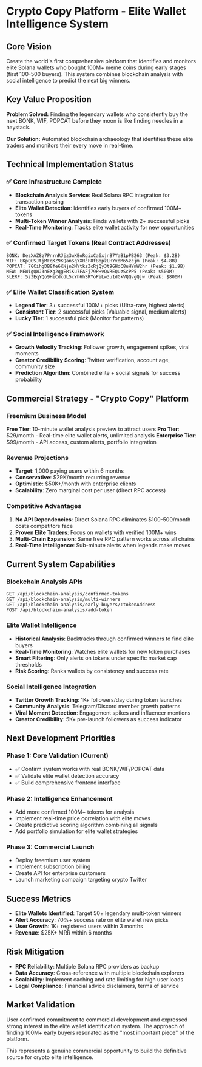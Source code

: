 # Crypto Copy Platform - Elite Wallet Intelligence System

## Core Vision
Create the world's first comprehensive platform that identifies and monitors elite Solana wallets who bought 100M+ meme coins during early stages (first 100-500 buyers). This system combines blockchain analysis with social intelligence to predict the next big winners.

## Key Value Proposition
**Problem Solved:** Finding the legendary wallets who consistently buy the next BONK, WIF, POPCAT before they moon is like finding needles in a haystack.

**Our Solution:** Automated blockchain archaeology that identifies these elite traders and monitors their every move in real-time.

## Technical Implementation Status

### ✅ Core Infrastructure Complete
- **Blockchain Analysis Service**: Real Solana RPC integration for transaction parsing
- **Elite Wallet Detection**: Identifies early buyers of confirmed 100M+ tokens
- **Multi-Token Winner Analysis**: Finds wallets with 2+ successful picks
- **Real-Time Monitoring**: Tracks elite wallet activity for new opportunities

### ✅ Confirmed Target Tokens (Real Contract Addresses)
```
BONK: DezXAZ8z7PnrnRJjz3wXBoRgixCa6xjnB7YaB1pPB263 (Peak: $3.2B)
WIF: EKpQGSJtjMFqKZ9KQanSqYXRcF8fBopzLHYxdM65zcjm (Peak: $4.8B)  
POPCAT: 7GCihgDB8fe6KNjn2MYtkzZcRjQy3t9GHdC8uHYmW2hr (Peak: $1.9B)
MEW: MEW1gQWJ3nEXg2qgERiKu7FAFj79PHvQVREQUzScPP5 (Peak: $500M)
SLERF: 5z3EqYQo9HiCdcdL5cYh6hSRYoPiLw3u1dGkVQQvgQjw (Peak: $800M)
```

### ✅ Elite Wallet Classification System
- **Legend Tier**: 3+ successful 100M+ picks (Ultra-rare, highest alerts)
- **Consistent Tier**: 2 successful picks (Valuable signal, medium alerts)  
- **Lucky Tier**: 1 successful pick (Monitor for patterns)

### ✅ Social Intelligence Framework
- **Growth Velocity Tracking**: Follower growth, engagement spikes, viral moments
- **Creator Credibility Scoring**: Twitter verification, account age, community size
- **Prediction Algorithm**: Combined elite + social signals for success probability

## Commercial Strategy - "Crypto Copy" Platform

### Freemium Business Model
**Free Tier**: 10-minute wallet analysis preview to attract users
**Pro Tier**: $29/month - Real-time elite wallet alerts, unlimited analysis
**Enterprise Tier**: $99/month - API access, custom alerts, portfolio integration

### Revenue Projections
- **Target**: 1,000 paying users within 6 months
- **Conservative**: $29K/month recurring revenue  
- **Optimistic**: $50K+/month with enterprise clients
- **Scalability**: Zero marginal cost per user (direct RPC access)

### Competitive Advantages
1. **No API Dependencies**: Direct Solana RPC eliminates $100-500/month costs competitors face
2. **Proven Elite Traders**: Focus on wallets with verified 100M+ wins
3. **Multi-Chain Expansion**: Same free RPC pattern works across all chains
4. **Real-Time Intelligence**: Sub-minute alerts when legends make moves

## Current System Capabilities

### Blockchain Analysis APIs
```
GET /api/blockchain-analysis/confirmed-tokens
GET /api/blockchain-analysis/multi-winners  
GET /api/blockchain-analysis/early-buyers/:tokenAddress
POST /api/blockchain-analysis/add-token
```

### Elite Wallet Intelligence
- **Historical Analysis**: Backtracks through confirmed winners to find elite buyers
- **Real-Time Monitoring**: Watches elite wallets for new token purchases
- **Smart Filtering**: Only alerts on tokens under specific market cap thresholds
- **Risk Scoring**: Ranks wallets by consistency and success rate

### Social Intelligence Integration
- **Twitter Growth Tracking**: 1K+ followers/day during token launches
- **Community Analysis**: Telegram/Discord member growth patterns
- **Viral Moment Detection**: Engagement spikes and influencer mentions
- **Creator Credibility**: 5K+ pre-launch followers as success indicator

## Next Development Priorities

### Phase 1: Core Validation (Current)
- ✅ Confirm system works with real BONK/WIF/POPCAT data
- ✅ Validate elite wallet detection accuracy
- ✅ Build comprehensive frontend interface

### Phase 2: Intelligence Enhancement
- Add more confirmed 100M+ tokens for analysis
- Implement real-time price correlation with elite moves
- Create predictive scoring algorithm combining all signals
- Add portfolio simulation for elite wallet strategies

### Phase 3: Commercial Launch
- Deploy freemium user system
- Implement subscription billing
- Create API for enterprise customers  
- Launch marketing campaign targeting crypto Twitter

## Success Metrics
- **Elite Wallets Identified**: Target 50+ legendary multi-token winners
- **Alert Accuracy**: 70%+ success rate on elite wallet new picks
- **User Growth**: 1K+ registered users within 3 months
- **Revenue**: $25K+ MRR within 6 months

## Risk Mitigation
- **RPC Reliability**: Multiple Solana RPC providers as backup
- **Data Accuracy**: Cross-reference with multiple blockchain explorers
- **Scalability**: Implement caching and rate limiting for high user loads
- **Legal Compliance**: Financial advice disclaimers, terms of service

## Market Validation
User confirmed commitment to commercial development and expressed strong interest in the elite wallet identification system. The approach of finding 100M+ early buyers resonated as the "most important piece" of the platform.

This represents a genuine commercial opportunity to build the definitive source for crypto elite intelligence.